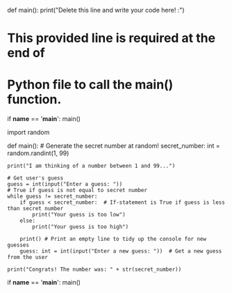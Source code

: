 <!-- Problem Statement
Guess My Number

I am thinking of a number between 0 and 99... Enter a guess: 50 Your guess is too high

Enter a new number: 25 Your guess is too low

Enter a new number: 40 Your guess is too low

Enter a new number: 45 Your guess is too low

Enter a new number: 48 Congrats! The number was: 48 -->

<!-- Starter Code -->
def main():
    print("Delete this line and write your code here! :")


# This provided line is required at the end of
# Python file to call the main() function.
if __name__ == '__main__':
    main()





<!-- Solution -->
import random

def main():
    # Generate the secret number at random!
    secret_number: int = random.randint(1, 99)
    
    print("I am thinking of a number between 1 and 99...")
    
    # Get user's guess
    guess = int(input("Enter a guess: "))
    # True if guess is not equal to secret number
    while guess != secret_number:
        if guess < secret_number:  # If-statement is True if guess is less than secret number
            print("Your guess is too low")
        else:
            print("Your guess is too high")
            
        print() # Print an empty line to tidy up the console for new guesses
        guess: int = int(input("Enter a new guess: "))  # Get a new guess from the user
        
    print("Congrats! The number was: " + str(secret_number))
    
if __name__ == '__main__':
    main()